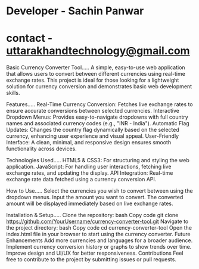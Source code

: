 # Developer - Sachin Panwar
# contact -  uttarakhandtechnology@gmail.com

Basic Currency Converter Tool.....
A simple, easy-to-use web application that allows users to convert between different currencies using real-time exchange rates. This project is ideal for those looking for a lightweight solution for currency conversion and demonstrates basic web development skills.

Features.....
Real-Time Currency Conversion: Fetches live exchange rates to ensure accurate conversions between selected currencies.
Interactive Dropdown Menus: Provides easy-to-navigate dropdowns with full country names and associated currency codes (e.g., "INR - India").
Automatic Flag Updates: Changes the country flag dynamically based on the selected currency, enhancing user experience and visual appeal.
User-Friendly Interface: A clean, minimal, and responsive design ensures smooth functionality across devices.

Technologies Used.....
HTML5 & CSS3: For structuring and styling the web application.
JavaScript: For handling user interactions, fetching live exchange rates, and updating the display.
API Integration: Real-time exchange rate data fetched using a currency conversion API.

How to Use.....
Select the currencies you wish to convert between using the dropdown menus.
Input the amount you want to convert.
The converted amount will be displayed immediately based on live exchange rates.

Installation & Setup.....
Clone the repository:
bash
Copy code
git clone https://github.com/YourUsername/currency-converter-tool.git
Navigate to the project directory:
bash
Copy code
cd currency-converter-tool
Open the index.html file in your browser to start using the currency converter.
Future Enhancements
Add more currencies and languages for a broader audience.
Implement currency conversion history or graphs to show trends over time.
Improve design and UI/UX for better responsiveness.
Contributions
Feel free to contribute to the project by submitting issues or pull requests.
